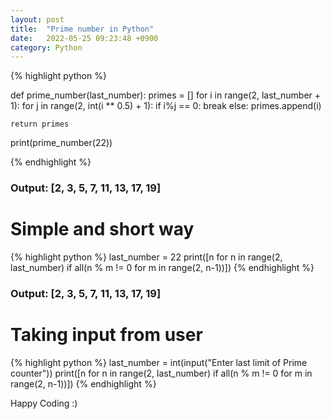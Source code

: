 ```yaml
---
layout: post
title:  "Prime number in Python"
date:   2022-05-25 09:23:48 +0900
category: Python
---
```


{% highlight python %}

  def prime_number(last_number):
    primes = []
    for i in range(2, last_number + 1):
      for j in range(2, int(i ** 0.5) + 1):
        if i%j == 0:
          break
      else:
        primes.append(i)

    return primes

  print(prime_number(22))

{% endhighlight %}

### Output: [2, 3, 5, 7, 11, 13, 17, 19]

# Simple and short way

{% highlight python %}
  last_number = 22
  print([n for n in range(2, last_number)
       if all(n % m != 0 
              for m in range(2, n-1))])
{% endhighlight %}

### Output: [2, 3, 5, 7, 11, 13, 17, 19]

# Taking input from user 

{% highlight python %}
  last_number = int(input("Enter last limit of Prime counter"))
  print([n for n in range(2, last_number)
       if all(n % m != 0 
              for m in range(2, n-1))])
{% endhighlight %}

Happy Coding :)
